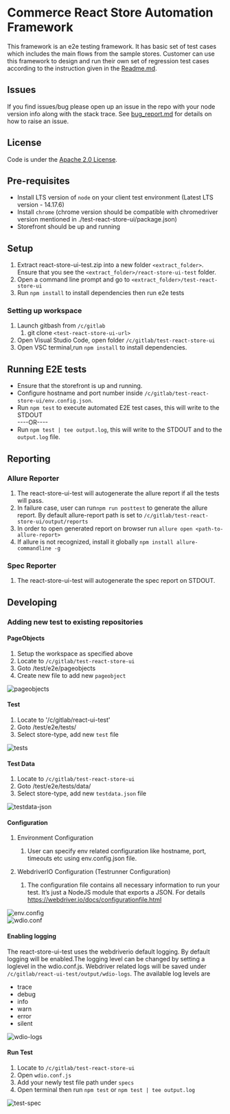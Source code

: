 # Commerce React Store Automation Framework
This framework is an e2e testing framework. It has basic set of test cases which includes the main flows from the sample stores. Customer can use this framework to design and run their own set of regression test cases according to the instruction given in the [Readme.md](/Readme.md).

## Issues
If you find issues/bug please open up an issue in the repo with your node version info along with the stack trace.
See [bug_report.md](/.github/ISSUE_TEMPLATE/bug_report.md) for details on how to raise an issue.

## License
Code is under the [Apache 2.0 License](/LICENSE.txt).

## Pre-requisites
* Install LTS version of `node` on your client test environment (Latest LTS version - 14.17.6)
* Install `chrome` (chrome version should be compatible with chromedriver version mentioned in ./test-react-store-ui/package.json)
* Storefront should be up and running

## Setup 
1. Extract react-store-ui-test.zip into a new folder `<extract_folder>`. Ensure that you see the `<extract_folder>/react-store-ui-test` folder.
1. Open a command line prompt and go to `<extract_folder>/test-react-store-ui`
1. Run `npm install` to install dependencies then run e2e tests


### Setting up workspace
1. Launch gitbash from `/c/gitlab`
    1. git clone `<test-react-store-ui-url>`	
2. Open Visual Studio Code, open folder `/c/gitlab/test-react-store-ui`
3. Open VSC terminal,run `npm install` to install dependencies.


## Running E2E tests
* Ensure that the storefront is up and running.
* Configure hostname and port number inside `/c/gitlab/test-react-store-ui/env.config.json`.
* Run `npm test` to execute automated E2E test cases, this will write to the STDOUT <br />
  ----OR----
* Run `npm test | tee output.log`, this will write to the STDOUT and to the `output.log` file.     

## Reporting


### Allure Reporter
1. The react-store-ui-test will autogenerate the allure report if all the tests will pass. 
2. In failure case, user can run`npm run posttest` to generate the allure report. By default allure-report path is set to `/c/gitlab/test-react-store-ui/output/reports`
3. In order to open generated report on browser run `allure open <path-to-allure-report>`
4. If allure is not recognized, install it globally `npm install allure-commandline -g` 

### Spec Reporter
1. The react-store-ui-test will autogenerate the spec report on STDOUT.

## Developing

### Adding new test to existing repositories


#### PageObjects
1. Setup the workspace as specified above
2. Locate to `/c/gitlab/test-react-store-ui`
3. Goto /test/e2e/pageobjects
4. Create new file to add new `pageobject`

![pageobjects](./resources/pageobjects.PNG)

#### Test 
1. Locate to '/c/gitlab/react-ui-test'
2. Goto /test/e2e/tests/
3. Select store-type, add new `test` file

![tests](./resources/tests.PNG)

#### Test Data
1. Locate to `/c/gitlab/test-react-store-ui`
2. Goto /test/e2e/tests/data/
3. Select store-type, add new `testdata.json` file

![testdata-json](./resources/testdata-json.PNG)

#### Configuration

1. Environment Configuration
    1. User can specify env related configuration like hostname, port, timeouts etc using env.config.json file. 

2. WebdriverIO Configuration (Testrunner Configuration)
    1. The configuration file contains all necessary information to run your test. It’s just a NodeJS module that exports a JSON. For details https://webdriver.io/docs/configurationfile.html
    
![env.config](./resources/env.config.PNG)   
![wdio.conf](./resources/wdio.conf.PNG) 

#### Enabling logging

The react-store-ui-test uses the webdriverio default logging. By default logging will be enabled.The logging level can be changed by setting a loglevel in the wdio.conf.js. Webdriver related logs will be saved under `/c/gitlab/react-ui-test/output/wdio-logs`.
The available log levels are <br />

-   trace
-   debug
-   info
-   warn
-   error
-   silent    

![wdio-logs](./resources/wdio-logs.PNG) 

#### Run Test
1. Locate to `/c/gitlab/test-react-store-ui`
2. Open `wdio.conf.js`
3. Add your newly test file path under `specs` 
4. Open terminal then run `npm test` or `npm test | tee output.log`

![test-spec](./resources/test-spec.PNG) 
